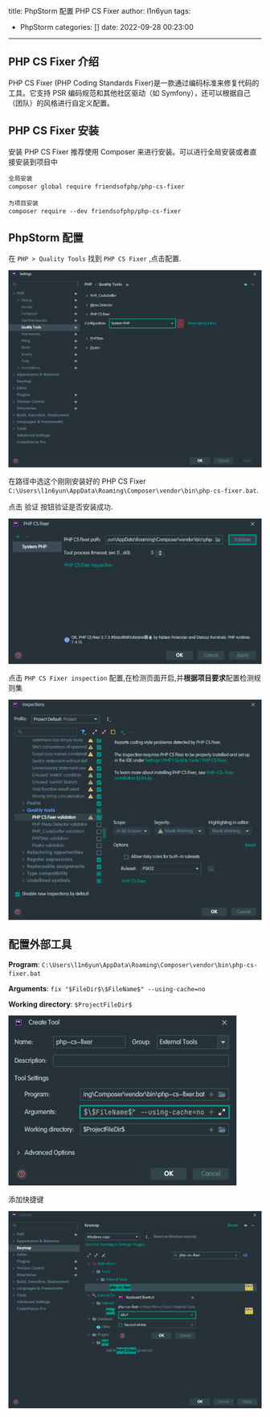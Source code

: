 title: PhpStorm 配置 PHP CS Fixer
author: l1n6yun
tags:
  - PhpStorm
categories: []
date: 2022-09-28 00:23:00
---
## PHP CS Fixer 介绍

PHP CS Fixer (PHP Coding Standards Fixer)是一款通过编码标准来修复代码的工具。它支持 PSR 编码规范和其他社区驱动（如 Symfony），还可以根据自己（团队）的风格进行自定义配置。

## PHP CS Fixer 安装

安装 PHP CS Fixer 推荐使用 Composer 来进行安装。可以进行全局安装或者直接安装到项目中

```shell
全局安装
composer global require friendsofphp/php-cs-fixer

为项目安装
composer require --dev friendsofphp/php-cs-fixer 
```

## PhpStorm 配置

在 `PHP > Quality Tools` 找到 `PHP CS Fixer` ,点击配置.


![upload successful](/images/pasted-25.png)

在路径中选这个刚刚安装好的 PHP CS Fixer `C:\Users\l1n6yun\AppData\Roaming\Composer\vendor\bin\php-cs-fixer.bat`.

点击 验证 按钮验证是否安装成功.

![upload successful](/images/pasted-26.png)

点击 `PHP CS Fixer inspection` 配置,在检测页面开启,并**根据项目要求**配置检测规则集

![upload successful](/images/pasted-27.png)

## 配置外部工具

**Program**: `C:\Users\l1n6yun\AppData\Roaming\Composer\vendor\bin\php-cs-fixer.bat`

**Arguments**: `fix "$FileDir$\$FileName$" --using-cache=no`

**Working directory**: `$ProjectFileDir$`


![upload successful](/images/pasted-28.png)

添加快捷键


![upload successful](/images/pasted-29.png)